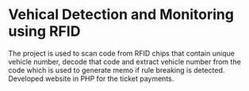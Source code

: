# Vehical Detection and Monitoring using RFID

The project is used to scan code from RFID chips that contain unique vehicle number, decode that code and extract vehicle number from the code which is used to generate memo if rule breaking is detected. Developed website in PHP for the ticket payments.
